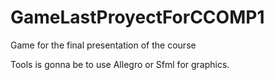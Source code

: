 # GameLastProyectForCCOMP1
Game for the final presentation of the course
          
Tools is gonna be to use Allegro or Sfml for graphics.
